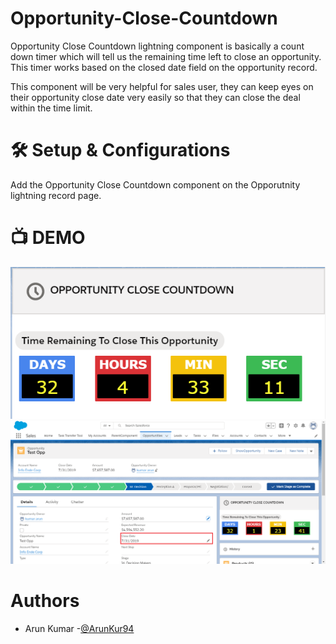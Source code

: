 # Opportunity-Close-Countdown
Opportunity Close Countdown lightning component is basically a count down timer which will tell us the remaining time left to close an opportunity. This timer works based on the closed date field on the opportunity record.

This component will be very helpful for sales user, they can keep eyes on their opportunity close date very easily so that they can close the deal within the time limit.

# :hammer_and_wrench: Setup & Configurations

Add the Opportunity Close Countdown component on the Opporutnity lightning record page.

# :tv: DEMO
![](https://github.com/arun12209/Opportunity-Close-Countdown/blob/main/Images/OpporutunityCloseCountdown.png)
![](https://github.com/arun12209/Opportunity-Close-Countdown/blob/main/Images/OpportunityCloseCountdown1.png)


# Authors
* Arun Kumar -[@ArunKur94](https://twitter.com/ArunKur94)
